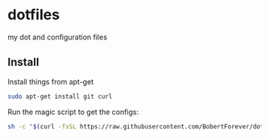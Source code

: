 # dotfiles
my dot and configuration files

## Install
Install things from apt-get
```sh
sudo apt-get install git curl
```

Run the magic script to get the configs:
```sh
sh -c "$(curl -fsSL https://raw.githubusercontent.com/BobertForever/dotfiles/master/configure.sh)"
```
